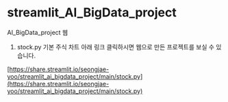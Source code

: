 # streamlit_AI_BigData_project
AI_BigData_project 웹


1. stock.py 기본 주식 차트 아래 링크 클릭하시면 웹으로 만든 프로젝트를 보실 수 있습니다.

[https://share.streamlit.io/seongjae-yoo/streamlit_ai_bigdata_project/main/stock.py](https://share.streamlit.io/seongjae-yoo/streamlit_ai_bigdata_project/main/stock.py)

